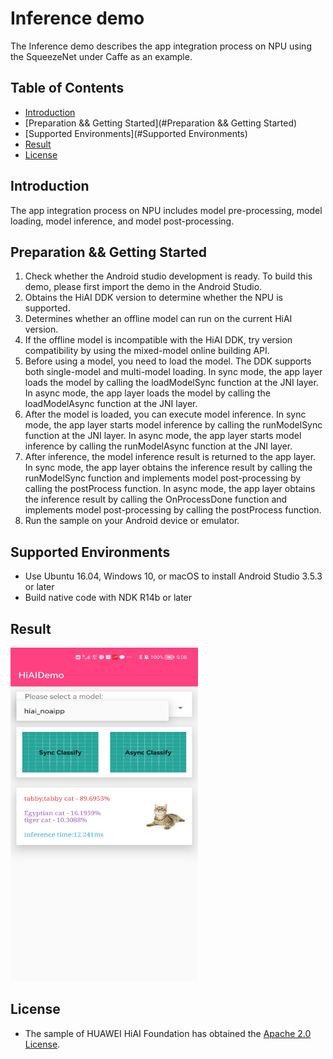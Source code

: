 # Inference demo

The Inference demo describes the app integration process on NPU using the SqueezeNet under Caffe as an example.

## Table of Contents
* [Introduction](#Introduction)
* [Preparation && Getting Started](#Preparation && Getting Started)
* [Supported Environments](#Supported Environments)
* [Result](#Result)
* [License](#License)

## Introduction
The app integration process on NPU includes model pre-processing, model loading, model inference, and model post-processing.

## Preparation && Getting Started
  1. Check whether the Android studio development is ready. To build this demo, please first import the demo in the Android Studio.
  2. Obtains the HiAI DDK version to determine whether the NPU is supported.
  3. Determines whether an offline model can run on the current HiAI version.
  4. If the offline model is incompatible with the HiAI DDK, try version compatibility by using the mixed-model online building API.
  5. Before using a model, you need to load the model. The DDK supports both single-model and multi-model loading. In sync mode, the app layer loads the model by calling the loadModelSync function at the JNI layer. In async mode, the app layer loads the model by calling the loadModelAsync function at the JNI layer.
  6. After the model is loaded, you can execute model inference. In sync mode, the app layer starts model inference by calling the runModelSync function at the JNI layer. In async mode, the app layer starts model inference by calling the runModelAsync function at the JNI layer.
  7. After inference, the model inference result is returned to the app layer. In sync mode, the app layer obtains the inference result by calling the runModelSync function and implements model post-processing by calling the postProcess function. In async mode, the app layer obtains the inference result by calling the OnProcessDone function and implements model post-processing by calling the postProcess function.
  8. Run the sample on your Android device or emulator.

## Supported Environments
- Use Ubuntu 16.04, Windows 10, or macOS to install Android Studio 3.5.3 or later
- Build native code with NDK R14b or later

## Result
<img src="app/src/result.png" height="534" width="300"/>

## License
- The sample of HUAWEI HiAI Foundation has obtained the [Apache 2.0 License](http://www.apache.org/licenses/LICENSE-2.0).